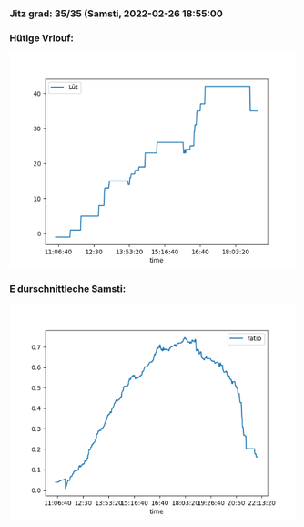 ### Jitz grad: 35/35 (Samsti, 2022-02-26 18:55:00

### Hütige Vrlouf:
![Graph](Today.png)

### E durschnittleche Samsti:
![Graph](Samsti.png)